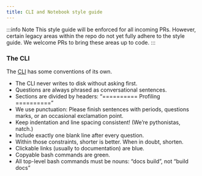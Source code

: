 ```yaml
---
title: CLI and Notebook style guide
---
```


:::info Note
This style guide will be enforced for all incoming PRs. However, certain legacy areas within the repo do not yet fully adhere to the style guide. We welcome PRs to bring these areas up to code.
:::

### The CLI

The [CLI](../../guides/miscellaneous/how_to_use_the_great_expectations_cli) has some conventions of its own.

* The CLI never writes to disk without asking first.
* Questions are always phrased as conversational sentences.
* Sections are divided by headers: “========== Profiling ==========”
* We use punctuation: Please finish sentences with periods, questions marks, or an occasional exclamation point.
* Keep indentation and line spacing consistent! (We’re pythonistas, natch.)
* Include exactly one blank line after every question.
* Within those constraints, shorter is better. When in doubt, shorten.
* Clickable links (usually to documentation) are blue.
* Copyable bash commands are green.
* All top-level bash commands must be nouns: “docs build”, not “build docs”
